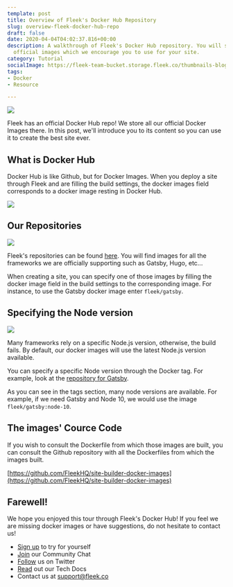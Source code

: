 ```yaml
---
template: post
title: Overview of Fleek's Docker Hub Repository
slug: overview-fleek-docker-hub-repo
draft: false
date: 2020-04-04T04:02:37.816+00:00
description: A walkthrough of Fleek's Docker Hub repository. You will see Fleek's
  official images which we encourage you to use for your site.
category: Tutorial
socialImage: https://fleek-team-bucket.storage.fleek.co/thumbnails-blog/docker-hub-overview.png
tags:
- Docker
- Resource

---
```

![](https://fleek-team-bucket.storage.fleek.co/thumbnails-blog/docker-hub-overview.png)

Fleek has an official Docker Hub repo! We store all our official Docker Images there. In this post, we'll introduce you to its content so you can use it to create the best site ever.

## What is Docker Hub

Docker Hub is like Github, but for Docker Images. When you deploy a site through Fleek and are filling the build settings, the docker images field corresponds to a docker image resting in Docker Hub.

![](./media/Docker-hub-overview/1-build-settings.png)

## Our Repositories

![](./media/Docker-hub-overview/2-list-of-repos.png)

Fleek's repositories can be found [here](https://hub.docker.com/orgs/fleek/repositories). You will find images for all the frameworks we are officially supporting such as Gatsby, Hugo, etc...

When creating a site, you can specify one of those images by filling the docker image field in the build settings to the corresponding image. For instance, to use the Gatsby docker image enter `fleek/gatsby`.

## Specifying the Node version

![](./media/Docker-hub-overview/3-gatsby-builds.png)

Many frameworks rely on a specific Node.js version, otherwise, the build fails. By default, our docker images will use the latest Node.js version available.

You can specify a specific Node version through the Docker tag. For example, look at the [repository for Gatsby](https://hub.docker.com/repository/docker/fleek/gatsby).

As you can see in the tags section, many node versions are available. For example, if we need Gatsby and Node 10, we would use the image `fleek/gatsby:node-10`.

## The images' Cource Code

If you wish to consult the Dockerfile from which those images are built, you can consult the Github repository with all the Dockerfiles from which the images built.

[https://github.com/FleekHQ/site-builder-docker-images](https://github.com/FleekHQ/site-builder-docker-images)

## Farewell!

We hope you enjoyed this tour through Fleek's Docker Hub! If you feel we are missing docker images or have suggestions, do not hesitate to contact us!

* [Sign up](https://app.fleek.co) to try for yourself
* [Join](https://slack.fleek.co/) our Community Chat
* [Follow](https://twitter.com/FleekHQ) us on Twitter
* [Read](https://docs.fleek.co/) out our Tech Docs
* Contact us at support@fleek.co
